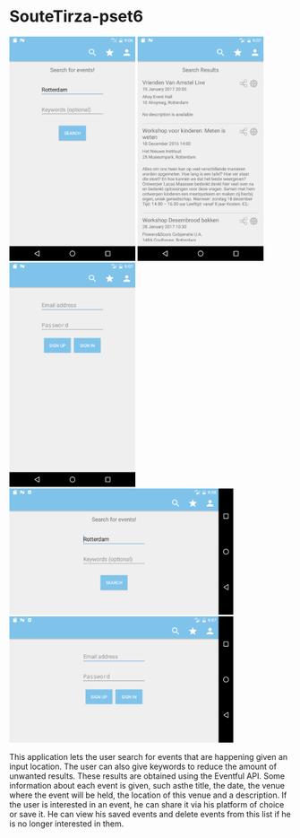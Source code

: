 # SouteTirza-pset6

<img src="/doc/search_portrait.png" width="225">
<img src="/doc/result_portrait.png" width="225">
<img src="/doc/account_portrait.png" width="225">
<img src="/doc/search_landscape.png" height="225">
<img src="/doc/account_landscape.png" height="225">

This application lets the user search for events that are happening given an input location.
The user can also give keywords to reduce the amount of unwanted results. These results are obtained using the Eventful API.
Some information about each event is given, such asthe title, the date, the venue where the event will be held, the location of
this venue and a description. If the user is interested in an event, he can share it via his platform
of choice or save it. He can view his saved events and delete events from this list if he is no longer interested in them.

